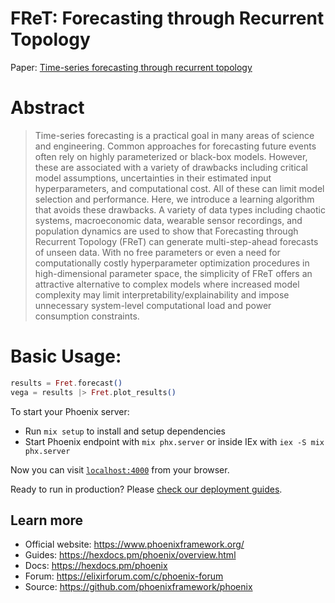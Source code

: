 # FReT: Forecasting through Recurrent Topology

Paper: [Time-series forecasting through recurrent topology](https://www.nature.com/articles/s44172-023-00142-8)

# Abstract

> Time-series forecasting is a practical goal in many areas of science and engineering. Common approaches for forecasting future events often rely on highly parameterized or black-box models. However, these are associated with a variety of drawbacks including critical model assumptions, uncertainties in their estimated input hyperparameters, and computational cost. All of these can limit model selection and performance. Here, we introduce a learning algorithm that avoids these drawbacks. A variety of data types including chaotic systems, macroeconomic data, wearable sensor recordings, and population dynamics are used to show that Forecasting through Recurrent Topology (FReT) can generate multi-step-ahead forecasts of unseen data. With no free parameters or even a need for computationally costly hyperparameter optimization procedures in high-dimensional parameter space, the simplicity of FReT offers an attractive alternative to complex models where increased model complexity may limit interpretability/explainability and impose unnecessary system-level computational load and power consumption constraints.

# Basic Usage:

```elixir
results = Fret.forecast()
vega = results |> Fret.plot_results()
```

To start your Phoenix server:

  * Run `mix setup` to install and setup dependencies
  * Start Phoenix endpoint with `mix phx.server` or inside IEx with `iex -S mix phx.server`

Now you can visit [`localhost:4000`](http://localhost:4000) from your browser.

Ready to run in production? Please [check our deployment guides](https://hexdocs.pm/phoenix/deployment.html).

## Learn more

  * Official website: https://www.phoenixframework.org/
  * Guides: https://hexdocs.pm/phoenix/overview.html
  * Docs: https://hexdocs.pm/phoenix
  * Forum: https://elixirforum.com/c/phoenix-forum
  * Source: https://github.com/phoenixframework/phoenix
